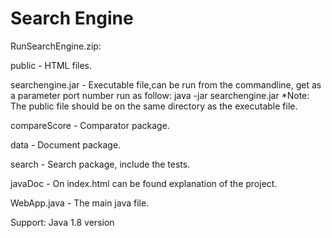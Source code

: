 # Search Engine

RunSearchEngine.zip:

public - HTML files.
   
searchengine.jar - Executable file,can be run from the commandline,
                    get as a parameter port number run as follow:
                               java -jar searchengine.jar <port>
                               *Note: The public file should be on the same directory as the executable file.
	
compareScore - Comparator package.
	
data - Document package.
	
search - Search package, include the tests.
	
javaDoc - On index.html can be found explanation of the project.
	
WebApp.java - The main java file.
	

	
Support: Java 1.8 version
